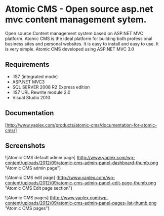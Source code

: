 Atomic CMS - Open source asp.net mvc content management sytem.
=============

Open source Content management system based on ASP.NET MVC platform.
Atomic CMS is the ideal platform for building both professional business sites and personal websites. It is easy to install and easy to use. It is very simple.
Atomic CMS developed using ASP.NET MVC 3.0

Requirements
-----
* IIS7 (integrated mode)
* ASP.NET MVC3
* SQL SERVER 2008 R2 Express edition
* IIS7 URL Rewrite module 2.0
* Visual Studio 2010

Documentation
--

[http://www.yaplex.com/products/atomic-cms/documentation-for-atomic-cms/]
 
Screenshots
----------

![Atomic CMS default admin page] (http://www.yaplex.com/wp-content/uploads/2012/09/atomic-cms-admin-panel-dashboard-thumb.png "Atomic CMS admin page")

![Atomic CMS edit page] (http://www.yaplex.com/wp-content/uploads/2012/09/atomic-cms-admin-panel-edit-page-thumb.png "Atomic CMS Edit page section") 

![Atomic CMS pages] (http://www.yaplex.com/wp-content/uploads/2012/09/atomic-cms-admin-panel-pages-list-thumb.png "Atomic CMS pages") 
